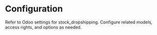 # Configuration

Refer to Odoo settings for stock_dropshipping. Configure related models, access rights, and options as needed.
